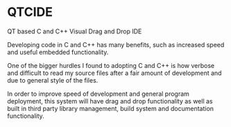 QTCIDE
======

QT based C and C++ Visual Drag and Drop IDE

Developing code in C and C++ has many benefits, such as increased
speed and useful embedded functionality.

One of the bigger hurdles I found to adopting C and C++ is how 
verbose and difficult to read my source files after a fair
amount of development and due to general style of the files.

In order to improve speed of development and general program 
deployment, this system will have drag and drop functionality 
as well as built in third party library management, 
build system and documentation functionality.

